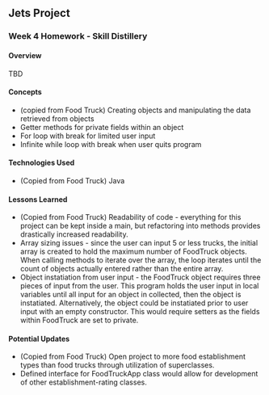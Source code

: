 ## Jets Project

### Week 4 Homework - Skill Distillery

#### Overview

TBD

#### Concepts

- (copied from Food Truck) Creating objects and manipulating the data retrieved from objects
- Getter methods for private fields within an object
- For loop with break for limited user input
- Infinite while loop with break when user quits program

#### Technologies Used

- (Copied from Food Truck) Java

#### Lessons Learned

- (Copied from Food Truck) Readability of code - everything for this project can be kept inside a main, but refactoring into methods provides drastically increased readability.
- Array sizing issues - since the user can input 5 or less trucks, the initial array is created to hold the maximum number of FoodTruck objects.  When calling methods to iterate over the array, the loop iterates until the count of objects actually entered rather than the entire array.
- Object instatiation from user input - the FoodTruck object requires three pieces of input from the user.  This program holds the user input in local variables until all input for an object in collected, then the object is instatiated.  Alternatively, the object could be instatiated prior to user input with an empty constructor.  This would require setters as the fields within FoodTruck are set to private.

#### Potential Updates

- (Copied from Food Truck) Open project to more food establishment types than food trucks through utilization of superclasses.
- Defined interface for FoodTruckApp class would allow for development of other establishment-rating classes.
